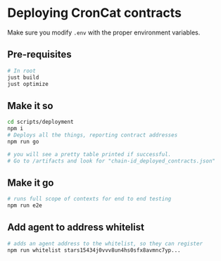 # Deploying CronCat contracts

Make sure you modify `.env` with the proper environment variables.

## Pre-requisites

```bash
# In root
just build
just optimize
```

## Make it so

```bash
cd scripts/deployment
npm i
# Deploys all the things, reporting contract addresses
npm run go

# you will see a pretty table printed if successful.
# Go to /artifacts and look for "chain-id_deployed_contracts.json"
```

## Make it go

```bash
# runs full scope of contexts for end to end testing
npm run e2e
```

## Add agent to address whitelist

```bash
# adds an agent address to the whitelist, so they can register
npm run whitelist stars15434j0vvv8un4hs0sfx8avmnc7yp...
```
